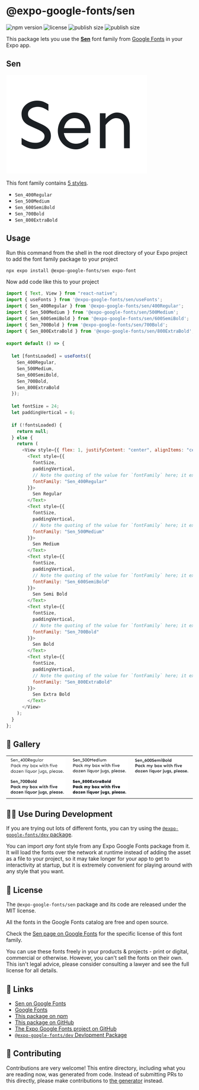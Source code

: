 # @expo-google-fonts/sen

![npm version](https://flat.badgen.net/npm/v/@expo-google-fonts/sen)
![license](https://flat.badgen.net/github/license/expo/google-fonts)
![publish size](https://flat.badgen.net/packagephobia/install/@expo-google-fonts/sen)
![publish size](https://flat.badgen.net/packagephobia/publish/@expo-google-fonts/sen)

This package lets you use the [**Sen**](https://fonts.google.com/specimen/Sen) font family from [Google Fonts](https://fonts.google.com/) in your Expo app.

## Sen

![Sen](./font-family.png)

This font family contains [5 styles](#-gallery).

- `Sen_400Regular`
- `Sen_500Medium`
- `Sen_600SemiBold`
- `Sen_700Bold`
- `Sen_800ExtraBold`

## Usage

Run this command from the shell in the root directory of your Expo project to add the font family package to your project

```sh
npx expo install @expo-google-fonts/sen expo-font
```

Now add code like this to your project

```js
import { Text, View } from "react-native";
import { useFonts } from '@expo-google-fonts/sen/useFonts';
import { Sen_400Regular } from '@expo-google-fonts/sen/400Regular';
import { Sen_500Medium } from '@expo-google-fonts/sen/500Medium';
import { Sen_600SemiBold } from '@expo-google-fonts/sen/600SemiBold';
import { Sen_700Bold } from '@expo-google-fonts/sen/700Bold';
import { Sen_800ExtraBold } from '@expo-google-fonts/sen/800ExtraBold';

export default () => {

  let [fontsLoaded] = useFonts({
    Sen_400Regular, 
    Sen_500Medium, 
    Sen_600SemiBold, 
    Sen_700Bold, 
    Sen_800ExtraBold
  });

  let fontSize = 24;
  let paddingVertical = 6;

  if (!fontsLoaded) {
    return null;
  } else {
    return (
      <View style={{ flex: 1, justifyContent: "center", alignItems: "center" }}>
        <Text style={{
          fontSize,
          paddingVertical,
          // Note the quoting of the value for `fontFamily` here; it expects a string!
          fontFamily: "Sen_400Regular"
        }}>
          Sen Regular
        </Text>
        <Text style={{
          fontSize,
          paddingVertical,
          // Note the quoting of the value for `fontFamily` here; it expects a string!
          fontFamily: "Sen_500Medium"
        }}>
          Sen Medium
        </Text>
        <Text style={{
          fontSize,
          paddingVertical,
          // Note the quoting of the value for `fontFamily` here; it expects a string!
          fontFamily: "Sen_600SemiBold"
        }}>
          Sen Semi Bold
        </Text>
        <Text style={{
          fontSize,
          paddingVertical,
          // Note the quoting of the value for `fontFamily` here; it expects a string!
          fontFamily: "Sen_700Bold"
        }}>
          Sen Bold
        </Text>
        <Text style={{
          fontSize,
          paddingVertical,
          // Note the quoting of the value for `fontFamily` here; it expects a string!
          fontFamily: "Sen_800ExtraBold"
        }}>
          Sen Extra Bold
        </Text>
      </View>
    );
  }
};
```

## 🔡 Gallery


||||
|-|-|-|
|![Sen_400Regular](./400Regular/Sen_400Regular.ttf.png)|![Sen_500Medium](./500Medium/Sen_500Medium.ttf.png)|![Sen_600SemiBold](./600SemiBold/Sen_600SemiBold.ttf.png)||
|![Sen_700Bold](./700Bold/Sen_700Bold.ttf.png)|![Sen_800ExtraBold](./800ExtraBold/Sen_800ExtraBold.ttf.png)|||


## 👩‍💻 Use During Development

If you are trying out lots of different fonts, you can try using the [`@expo-google-fonts/dev` package](https://github.com/expo/google-fonts/tree/master/font-packages/dev#readme).

You can import _any_ font style from any Expo Google Fonts package from it. It will load the fonts over the network at runtime instead of adding the asset as a file to your project, so it may take longer for your app to get to interactivity at startup, but it is extremely convenient for playing around with any style that you want.


## 📖 License

The `@expo-google-fonts/sen` package and its code are released under the MIT license.

All the fonts in the Google Fonts catalog are free and open source.

Check the [Sen page on Google Fonts](https://fonts.google.com/specimen/Sen) for the specific license of this font family.

You can use these fonts freely in your products & projects - print or digital, commercial or otherwise. However, you can't sell the fonts on their own. This isn't legal advice, please consider consulting a lawyer and see the full license for all details.

## 🔗 Links

- [Sen on Google Fonts](https://fonts.google.com/specimen/Sen)
- [Google Fonts](https://fonts.google.com/)
- [This package on npm](https://www.npmjs.com/package/@expo-google-fonts/sen)
- [This package on GitHub](https://github.com/expo/google-fonts/tree/master/font-packages/sen)
- [The Expo Google Fonts project on GitHub](https://github.com/expo/google-fonts)
- [`@expo-google-fonts/dev` Devlopment Package](https://github.com/expo/google-fonts/tree/master/font-packages/dev)

## 🤝 Contributing

Contributions are very welcome! This entire directory, including what you are reading now, was generated from code. Instead of submitting PRs to this directly, please make contributions to [the generator](https://github.com/expo/google-fonts/tree/master/packages/generator) instead.
